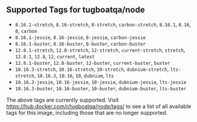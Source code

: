 ## Supported Tags for tugboatqa/node

* `8.16.1-stretch`, `8.16-stretch`, `8-stretch`, `carbon-stretch`, `8.16.1`, `8.16`, `8`, `carbon`
* `8.16.1-jessie`, `8.16-jessie`, `8-jessie`, `carbon-jessie`
* `8.16.1-buster`, `8.16-buster`, `8-buster`, `carbon-buster`
* `12.8.1-stretch`, `12.8-stretch`, `12-stretch`, `current-stretch`, `stretch`, `12.8.1`, `12.8`, `12`, `current`, `latest`
* `12.8.1-buster`, `12.8-buster`, `12-buster`, `current-buster`, `buster`
* `10.16.3-stretch`, `10.16-stretch`, `10-stretch`, `dubnium-stretch`, `lts-stretch`, `10.16.3`, `10.16`, `10`, `dubnium`, `lts`
* `10.16.3-jessie`, `10.16-jessie`, `10-jessie`, `dubnium-jessie`, `lts-jessie`
* `10.16.3-buster`, `10.16-buster`, `10-buster`, `dubnium-buster`, `lts-buster`

The above tags are currently supported. Visit https://hub.docker.com/r/tugboatqa/node/tags/ to see a list of all available tags for this image, including those that are no longer supported.
